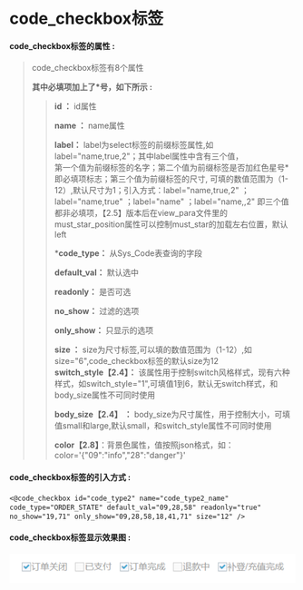 # code\_checkbox**标签**

#### code\_checkbox**标签的属性 :**

> code\_checkbox标签有8个属性
>
> **其中必填项加上了\*号，如下所示 :**
>
> > **id ：** id属性
> >
> > **name ：** name属性
> >
> > **label：** label为select标签的前缀标签属性,如label="name,true,2"；其中label属性中含有三个值，  
> > 第一个值为前缀标签的名字；第二个值为前缀标签是否加红色星号\*即必填项标志；第三个值为前缀标签的尺寸, 可填的数值范围为（1-12）,默认尺寸为1；引入方式：label="name,true,2" ； label="name,true" ；label="name" ；label="name,,2" 即三个值都非必填项，【2.5】版本后在view\_para文件里的must\_star\_position属性可以控制must\_star的加载左右位置，默认left
> >
> > \***code\_type：** 从Sys\_Code表查询的字段
> >
> > **default\_val：** 默认选中
> >
> > **readonly：** 是否可选
> >
> > **no\_show：** 过滤的选项
> >
> > **only\_show：** 只显示的选项
> >
> > **size ：** size为尺寸标签,可以填的数值范围为（1-12）,如size="6",code\_checkbox标签的默认size为12  
> > **switch\_style【2.4】：** 该属性用于控制switch风格样式，现有六种样式，如switch\_style="1",可填值1到6，默认无switch样式，和body\_size属性不可同时使用
> >
> > **body\_size【2.4】 ：** body\_size为尺寸属性，用于控制大小，可填值small和large,默认small，和switch\_style属性不可同时使用
> >
> > **color【2.8】**：背景色属性，值按照json格式，如：color='{"09":"info","28":"danger"}'

#### code\_checkbox标签的引入方式 :

```
<@code_checkbox id="code_type2" name="code_type2_name" code_type="ORDER_STATE" default_val="09,28,58" readonly="true" no_show="19,71" only_show="09,28,58,18,41,71" size="12" />
```

#### code\_checkbox标签显示效果图 :

![](/assets/code_checkbox.png)

